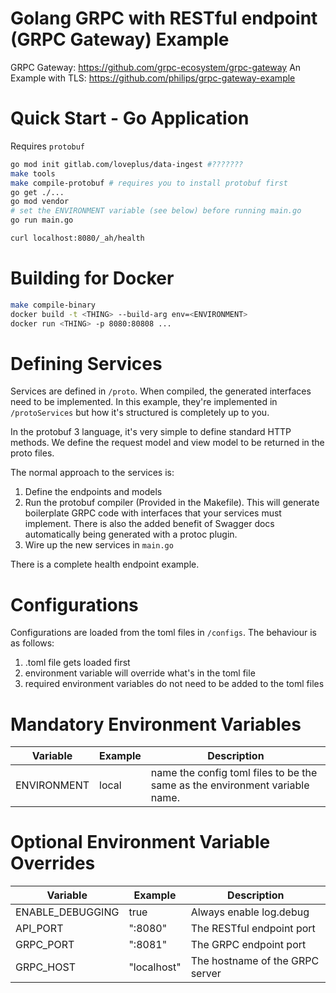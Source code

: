 # Golang GRPC with RESTful endpoint (GRPC Gateway) Example

GRPC Gateway: https://github.com/grpc-ecosystem/grpc-gateway
An Example with TLS: https://github.com/philips/grpc-gateway-example

# Quick Start - Go Application
Requires `protobuf`

```bash
go mod init gitlab.com/loveplus/data-ingest #???????
make tools
make compile-protobuf # requires you to install protobuf first
go get ./...
go mod vendor
# set the ENVIRONMENT variable (see below) before running main.go
go run main.go

curl localhost:8080/_ah/health
```

# Building for Docker
```bash
make compile-binary
docker build -t <THING> --build-arg env=<ENVIRONMENT>
docker run <THING> -p 8080:80808 ...
```

# Defining Services

Services are defined in `/proto`. When compiled, the generated interfaces need to be implemented. In this example, they're implemented in `/protoServices` but how it's structured is completely up to you.

In the protobuf 3 language, it's very simple to define standard HTTP methods. We define the request model and view model to be returned in the proto files.

The normal approach to the services is:
 1. Define the endpoints and models
 2. Run the protobuf compiler (Provided in the Makefile). This will generate boilerplate GRPC code with interfaces that your services must implement. There is also the added benefit of Swagger docs automatically being generated with a protoc plugin.
 3. Wire up the new services in `main.go`

There is a complete health endpoint example.

# Configurations

Configurations are loaded from the toml files in `/configs`. The behaviour is as follows:
 
 1. .toml file gets loaded first
 2. environment variable will override what's in the toml file
 3. required environment variables do not need to be added to the toml files

# Mandatory Environment Variables
| Variable | Example | Description |
| --- | --- | --- |
| ENVIRONMENT | local | name the config toml files to be the same as the environment variable name.

# Optional Environment Variable Overrides
| Variable | Example | Description |
| --- | --- | --- |
| ENABLE_DEBUGGING | true | Always enable log.debug
| API_PORT | ":8080" | The RESTful endpoint port
| GRPC_PORT | ":8081" | The GRPC endpoint port
| GRPC_HOST | "localhost" | The hostname of the GRPC server
